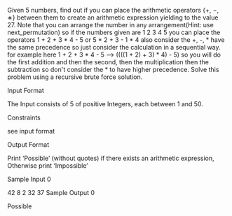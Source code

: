 Given 5 numbers, find out if you can place the arithmetic operators {+, −, ∗} between them to create an arithmetic expression yielding to the value 27. Note that you can arrange the number in any arrangement(Hint: use next_permutation) so if the numbers given are 1 2 3 4 5 you can place the operators 1 + 2 + 3 * 4 - 5 or 5 * 2 + 3 - 1 * 4 also consider the +, -, * have the same precedence so just consider the calculation in a sequential way. for example here 1 + 2 + 3 * 4 - 5 --> ((((1 + 2) + 3) * 4) - 5) so you will do the first addition and then the second, then the multiplication then the subtraction so don't consider the * to have higher precedence. Solve this problem using a recursive brute force solution.

Input Format

The Input consists of 5 of positive Integers, each between 1 and 50.

Constraints

see input format

Output Format

Print ‘Possible’ (without quotes) if there exists an arithmetic expression, Otherwise print ‘Impossible’

Sample Input 0

42 8 2 32 37
Sample Output 0

Possible
